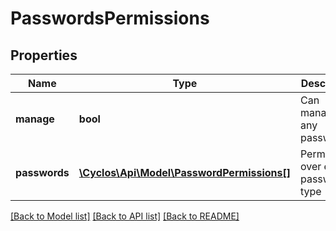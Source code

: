 # PasswordsPermissions

## Properties
Name | Type | Description | Notes
------------ | ------------- | ------------- | -------------
**manage** | **bool** | Can manage any password? | [optional] 
**passwords** | [**\Cyclos\Api\Model\PasswordPermissions[]**](PasswordPermissions.md) | Permissions over each password type | [optional] 

[[Back to Model list]](../../README.md#documentation-for-models) [[Back to API list]](../../README.md#documentation-for-api-endpoints) [[Back to README]](../../README.md)


